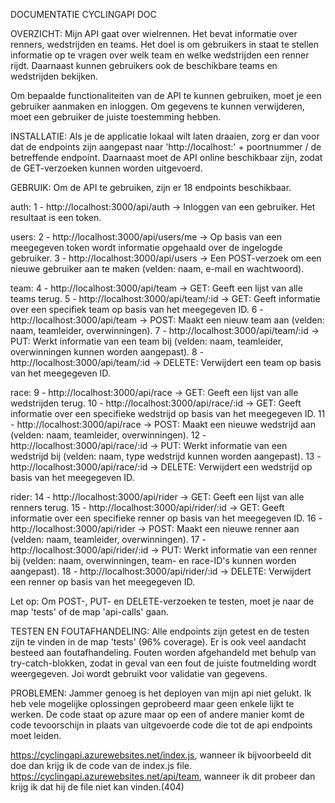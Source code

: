 DOCUMENTATIE CYCLINGAPI DOC

OVERZICHT:
Mijn API gaat over wielrennen. Het bevat informatie over renners, wedstrijden en teams. Het doel is om gebruikers in staat te stellen informatie op te vragen over welk team en welke wedstrijden een renner rijdt. Daarnaast kunnen gebruikers ook de beschikbare teams en wedstrijden bekijken.

Om bepaalde functionaliteiten van de API te kunnen gebruiken, moet je een gebruiker aanmaken en inloggen. Om gegevens te kunnen verwijderen, moet een gebruiker de juiste toestemming hebben.

INSTALLATIE:
Als je de applicatie lokaal wilt laten draaien, zorg er dan voor dat de endpoints zijn aangepast naar 'http://localhost:' + poortnummer / de betreffende endpoint. Daarnaast moet de API online beschikbaar zijn, zodat de GET-verzoeken kunnen worden uitgevoerd.

GEBRUIK:
Om de API te gebruiken, zijn er 18 endpoints beschikbaar.

auth:
1 - http://localhost:3000/api/auth -> Inloggen van een gebruiker. Het resultaat is een token.

users:
2 - http://localhost:3000/api/users/me -> Op basis van een meegegeven token wordt informatie opgehaald over de ingelogde gebruiker.
3 - http://localhost:3000/api/users -> Een POST-verzoek om een nieuwe gebruiker aan te maken (velden: naam, e-mail en wachtwoord).

team:
4 - http://localhost:3000/api/team -> GET: Geeft een lijst van alle teams terug.
5 - http://localhost:3000/api/team/:id -> GET: Geeft informatie over een specifiek team op basis van het meegegeven ID.
6 - http://localhost:3000/api/team -> POST: Maakt een nieuw team aan (velden: naam, teamleider, overwinningen).
7 - http://localhost:3000/api/team/:id -> PUT: Werkt informatie van een team bij (velden: naam, teamleider, overwinningen kunnen worden aangepast).
8 - http://localhost:3000/api/team/:id -> DELETE: Verwijdert een team op basis van het meegegeven ID.

race:
9 - http://localhost:3000/api/race -> GET: Geeft een lijst van alle wedstrijden terug.
10 - http://localhost:3000/api/race/:id -> GET: Geeft informatie over een specifieke wedstrijd op basis van het meegegeven ID.
11 - http://localhost:3000/api/race -> POST: Maakt een nieuwe wedstrijd aan (velden: naam, teamleider, overwinningen).
12 - http://localhost:3000/api/race/:id -> PUT: Werkt informatie van een wedstrijd bij (velden: naam, type wedstrijd kunnen worden aangepast).
13 - http://localhost:3000/api/race/:id -> DELETE: Verwijdert een wedstrijd op basis van het meegegeven ID.

rider:
14 - http://localhost:3000/api/rider -> GET: Geeft een lijst van alle renners terug.
15 - http://localhost:3000/api/rider/:id -> GET: Geeft informatie over een specifieke renner op basis van het meegegeven ID.
16 - http://localhost:3000/api/rider -> POST: Maakt een nieuwe renner aan (velden: naam, teamleider, overwinningen).
17 - http://localhost:3000/api/rider/:id -> PUT: Werkt informatie van een renner bij (velden: naam, overwinningen, team- en race-ID's kunnen worden aangepast).
18 - http://localhost:3000/api/rider/:id -> DELETE: Verwijdert een renner op basis van het meegegeven ID.

Let op: Om POST-, PUT- en DELETE-verzoeken te testen, moet je naar de map 'tests' of de map 'api-calls' gaan.

TESTEN EN FOUTAFHANDELING:
Alle endpoints zijn getest en de testen zijn te vinden in de map 'tests' (96% coverage). Er is ook veel aandacht besteed aan foutafhandeling. Fouten worden afgehandeld met behulp van try-catch-blokken, zodat in geval van een fout de juiste foutmelding wordt weergegeven. Joi wordt gebruikt voor validatie van gegevens.

PROBLEMEN:
Jammer genoeg is het deployen van mijn api niet gelukt. Ik heb vele mogelijke oplossingen geprobeerd maar geen enkele lijkt te werken.
De code staat op azure maar op een of andere manier komt de code tevoorschijn in plaats van uitgevoerde code die tot de api endpoints moet leiden.

https://cyclingapi.azurewebsites.net/index.js, wanneer ik bijvoorbeeld dit doe dan krijg ik de code van de index.js file.
https://cyclingapi.azurewebsites.net/api/team, wanneer ik dit probeer dan krijg ik dat hij de file niet kan vinden.(404)